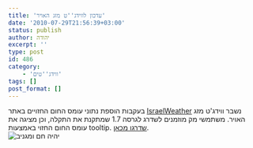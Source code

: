 ```yaml
---
title: 'עדכון לווידג''ט מזג האויר'
date: '2010-07-29T21:56:39+03:00'
status: publish
author: יהודה
excerpt: ''
type: post
id: 486
category:
    - 'ווידג''טים'
tags: []
post_format: []
---
```

בעקבות הוספת נתוני עומס החום החזויים באתר [IsraelWeather](http://www.israelweather.co.il/) נשבר ווידג'ט מזג האויר. משתמשי מק מוזמנים לשדרג לגרסה 1.7 שמתקנת את התקלה, וכן מציגה את עומס החום החזוי באמצעות tooltip. [שדרגו מכאן](http://yehudab.com/widgets/WeatherIL-1d7.zip).  
![יהיה חם ומגניב](http://img.skitch.com/20100729-q22ngwrgswp53bcgnscrc8hmsd.png)
